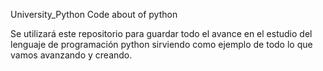 University_Python
Code about of python

Se utilizará este repositorio para guardar todo el avance en el estudio del lenguaje de programación python sirviendo como ejemplo de todo lo que vamos avanzando y creando.
